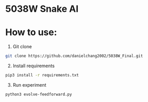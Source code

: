 # 5038W Snake AI

# How to use:
1. Git clone
```bash
git clone https://github.com/danielchang2002/5038W_Final.git
```

2. Install requirements
```bash
pip3 install -r requirements.txt
```

3. Run experiment
```bash
python3 evolve-feedforward.py
```